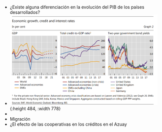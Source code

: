 - ¿Existe alguna diferenciación en la evolución del PIB de los países desarrollados?
- ![image.png](../assets/image_1640204231196_0.png){:height 484, :width 778}
-
- Migración
- ¿El efecto de las cooperativas en los créditos en el Azuay